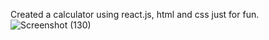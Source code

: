 Created a calculator using react.js, html and css just for fun.
![Screenshot (130)](https://user-images.githubusercontent.com/38376053/225462442-2b9a0977-a9dc-4591-a2ad-b78d88be7d74.png)
